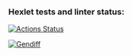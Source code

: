 ### Hexlet tests and linter status:
[![Actions Status](https://github.com/himetik/python-project-50/actions/workflows/hexlet-check.yml/badge.svg)](https://github.com/himetik/python-project-50/actions)

[![Gendiff](https://github.com/himetik/python-project-50/actions/workflows/gendiff.yml/badge.svg?branch=twiggle2)](https://github.com/himetik/python-project-50/actions/workflows/gendiff.yml)

